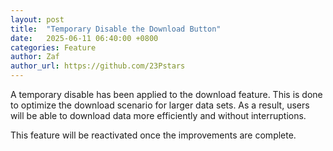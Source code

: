 ```yaml
---
layout: post
title:  "Temporary Disable the Download Button"
date:   2025-06-11 06:40:00 +0800
categories: Feature
author: Zaf
author_url: https://github.com/23Pstars
---
```


A temporary disable has been applied to the download feature. This is done to optimize the download scenario for larger data sets. As a result, users will be able to download data more efficiently and without interruptions.

This feature will be reactivated once the improvements are complete.